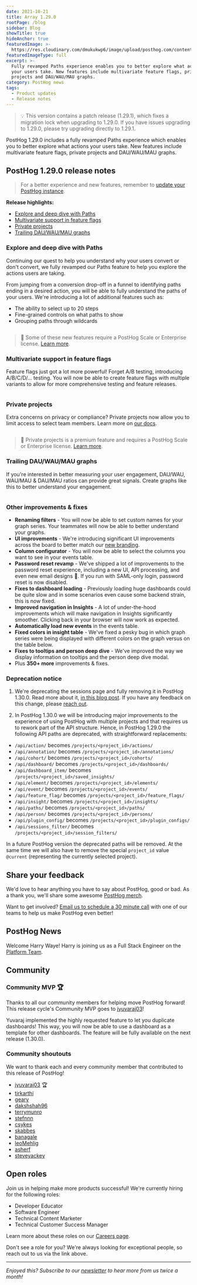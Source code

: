 ```yaml
---
date: 2021-10-21
title: Array 1.29.0
rootPage: /blog
sidebar: Blog
showTitle: true
hideAnchor: true
featuredImage: >-
  https://res.cloudinary.com/dmukukwp6/image/upload/posthog.com/contents/images/blog/array/1-28-0.png
featuredImageType: full
excerpt: >-
  Fully revamped Paths experience enables you to better explore what actions
  your users take. New features include multivariate feature flags, private
  projects and DAU/WAU/MAU graphs.
category: PostHog news
tags:
  - Product updates
  - Release notes
---
```



> 💡 This version contains a patch release (1.29.1), which fixes a migration lock when upgrading to 1.29.0. If you have issues upgrading to 1.29.0, please try upgrading directly to 1.29.1.

PostHog 1.29.0 includes a fully revamped Paths experience which enables you to better explore what actions your users take. New features include multivariate feature flags, private projects and DAU/WAU/MAU graphs.

## PostHog 1.29.0 release notes

> For a better experience and new features, remember to [update your PostHog instance](/docs/runbook/upgrading-posthog).

**Release highlights:**

- [Explore and deep dive with Paths](#explore-and-deep-dive-with-paths)
- [Multivariate support in feature flags](#multivariate-support-in-feature-flags)
- [Private projects](#private-projects)
- [Trailing DAU/WAU/MAU graphs](#trailing-dauwaumau-graphs)

### Explore and deep dive with Paths

Continuing our quest to help you understand why your users convert or don't convert, we fully revamped our Paths feature to help you explore the actions users are taking.

From jumping from a conversion drop-off in a funnel to identifying paths ending in a desired action, you will be able to fully understand the paths of your users. We're introducing a lot of additional features such as:

- The ability to select up to 20 steps
- Fine-grained controls on what paths to show
- Grouping paths through wildcards

<img src="https://posthog-static-files.s3.us-east-2.amazonaws.com/Website-Assets/Array/1_29_0-paths-advanced.png" alt="" />

<br />

> 🎁 Some of these new features require a PostHog Scale or Enterprise license. [Learn more](/pricing).

### Multivariate support in feature flags

Feature flags just got a lot more powerful! Forget A/B testing, introducing A/B/C/D/... testing. You will now be able to create feature flags with multiple variants to allow for more comprehensive testing and feature releases.

<img src="https://posthog-static-files.s3.us-east-2.amazonaws.com/Website-Assets/Array/1_29_0-multivariate-feature-flags.png" alt="" />

### Private projects

Extra concerns on privacy or compliance? Private projects now allow you to limit access to select team members. Learn more on [our docs](/docs/user-guides/organizations-and-projects#private-projects).

<img src="https://posthog-static-files.s3.us-east-2.amazonaws.com/Website-Assets/Array/1_29_0-private-project.png" alt="" />

<br />

> 🎁 Private projects is a premium feature and requires a PostHog Scale or Enterprise license. [Learn more](/pricing).

### Trailing DAU/WAU/MAU graphs

If you're interested in better measuring your user engagement, DAU/WAU, WAU/MAU & DAU/MAU ratios can provide great signals. Create graphs like this to better understand your engagement.

<img src="https://posthog-static-files.s3.us-east-2.amazonaws.com/Website-Assets/Array/1_29_0-dau-wau-mau.png" alt="" />

### Other improvements & fixes
- **Renaming filters** - You will now be able to set custom names for your graph series. Your teammates will now be able to better understand your graphs.
- **UI improvements** - We're introducing significant UI improvements across the board to better match our [new branding](blog/../postmortem-rebrand). 
- **Column configurator** - You will now be able to select the columns you want to see in your events table.
    <img src="https://posthog-static-files.s3.us-east-2.amazonaws.com/Website-Assets/Array/1_29_0-column-configurator.png" alt="" />
- **Password reset revamp** - We've shipped a lot of improvements to the password reset experience, including a new UI, API processing, and even new email designs 🎨. If you run with SAML-only login, password reset is now disabled.
- **Fixes to dashboard loading** - Previously loading huge dashboards could be quite slow and in some scenarios even cause some backend strain, this is now fixed.
- **Improved navigation in Insights** - A lot of under-the-hood improvements which will make navigation in Insights significantly smoother. Clicking back in your browser will now work as expected.
- **Automatically load new events** in the events table.
- **Fixed colors in insight table** - We've fixed a pesky bug in which graph series were being displayed with different colors on the graph versus on the table below.
- **Fixes to tooltips and person deep dive** - We've improved the way we display information on tooltips and the person deep dive modal.
- Plus **350+ more** improvements & fixes.

### Deprecation notice

1. We're deprecating the sessions page and fully removing it in PostHog 1.30.0. Read more about it, [in this blog post](/blog/sessions-removal). If you have any feedback on this change, please [reach out](/posts).

2. In PostHog 1.30.0 we will be introducing major improvements to the experience of using PostHog with multiple projects and that requires us to rework part of the API structure. Hence, in PostHog 1.29.0 the following API paths are deprecated, with straightforward replacements:

- `/api/action/` becomes `/projects/<project_id>/actions/`
- `/api/annotation/` becomes `/projects/<project_id>/annotations/`
- `/api/cohort/` becomes `/projects/<project_id>/cohorts/`
- `/api/dashboard/` becomes `/projects/<project_id>/dashboards/`
- `/api/dashboard_item/` becomes `/projects/<project_id>/saved_insights/`
- `/api/element/` becomes `/projects/<project_id>/elements/`
- `/api/event/` becomes `/projects/<project_id>/events/`
- `/api/feature_flag/` becomes `/projects/<project_id>/feature_flags/`
- `/api/insight/` becomes `/projects/<project_id>/insights/`
- `/api/paths/` becomes `/projects/<project_id>/paths/`
- `/api/person/` becomes `/projects/<project_id>/persons/`
- `/api/plugin_config/` becomes `/projects/<project_id>/plugin_configs/`
- `/api/sessions_filter/` becomes `/projects/<project_id>/session_filters/`

In a future PostHog version the deprecated paths will be removed. At the same time we will also have to remove the special `project_id` value `@current` (representing the currently selected project).

## Share your feedback
We'd love to hear anything you have to say about PostHog, good or bad. As a thank you, we'll share some awesome [PostHog merch](https://merch.posthog.com).

Want to get involved? [Email us to schedule a 30 minute call](mailto:hey@posthog.com) with one of our teams to help us make PostHog even better!


## PostHog News

Welcome Harry Waye! Harry is joining us as a Full Stack Engineer on the [Platform Team](/teams/infrastructure).

## Community
### Community MVP 🏆

Thanks to all our community members for helping move PostHog forward! This release cycle's Community MVP goes to [jyuvaraj03](https://github.com/jyuvaraj03)!

Yuvaraj implemented the highly requested feature to let you duplicate dashboards! This way, you will now be able to use a dashboard as a template for other dashboards. The feature will be fully available on the next release (1.30.0).

### Community shoutouts
We want to thank each and every community member that contributed to this release of PostHog!

- [jyuvaraj03](https://github.com/jyuvaraj03) 🏆
- [tirkarthi](https://github.com/tirkarthi)
- [geary](https://github.com/geary)
- [dakshshah96](https://github.com/dakshshah96)
- [terrymunro](https://github.com/terrymunro)
- [stefnnn](https://github.com/stefnnn)
- [csykes](https://github.com/csykes)
- [skabbes](https://github.com/skabbes)
- [banagale](https://github.com/banagale)
- [leoMehlig](https://github.com/leoMehlig)
- [asherf](https://github.com/asherf)
- [steveyackey](https://github.com/steveyackey)

## Open roles

Join us in helping make more products successful! We're currently hiring for the following roles:

- Developer Educator
- Software Engineer
- Technical Content Marketer
- Technical Customer Success Manager

Learn more about these roles on our [Careers page](https://posthog.com/careers).

Don't see a role for you? We're always looking for exceptional people, so reach out to us via the link above.

<hr/>

_Enjoyed this? Subscribe to our [newsletter](https://newsletter.posthog.com/subscribe) to hear more from us twice a month!_

<ArrayCTA />
